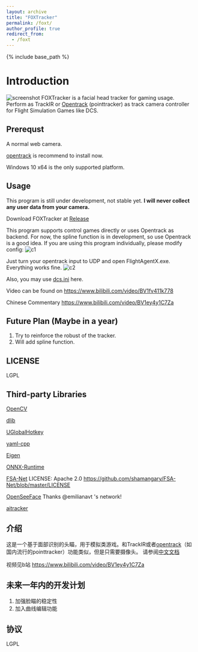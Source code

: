 ```yaml
---
layout: archive
title: "FOXTracker"
permalink: /foxt/
author_profile: true
redirect_from:
  - /foxt
---
```


{% include base_path %}

# Introduction
![screenshot](https://raw.githubusercontent.com/xuhao1/FOXTracker/0.1.x/docs/screenshot.png)
FOXTracker is a facial head tracker for gaming usage. Perform as TrackIR or [Opentrack](https://github.com/opentrack/opentrack) (pointtracker) as track camera controller for Flight Simulation Games like DCS.

## Prerequst
A normal web camera.

[opentrack](https://github.com/opentrack/opentrack) is recommend to install now.

Windows 10 x64 is the only supported platform.
## Usage
This program is still under development, not stable yet. **I will never collect any user data from your camera.**

Download FOXTracker at [Release](https://github.com/xuhao1/FOXTracker/releases)


This program supports control games directly or uses Opentrack as backend. For now, the spline function is in development, so use Opentrack is a good idea. If you are using this program individually, please modify config:
![c1](https://raw.githubusercontent.com/xuhao1/FOXTracker/0.1.x/docs/config.PNG)

Just turn your opentrack input to UDP and open FlightAgentX.exe. Everything works fine.
![c2](https://raw.githubusercontent.com/xuhao1/FOXTracker/0.1.x/docs/opentracker_config2.PNG)

Also, you may use [dcs.ini](https://raw.githubusercontent.com/xuhao1/FOXTracker/0.1.x/docs/dcs.ini) here.

Video can be found on 
https://www.bilibili.com/video/BV1fv411k778

Chinese Commentary https://www.bilibili.com/video/BV1ey4y1C7Za
## Future Plan (Maybe in a year)
1. Try to reinforce the robust of the tracker.
2. Will add spline function.

## LICENSE
LGPL

## Third-party Libraries
[OpenCV](https://opencv.org/)

[dlib](http://dlib.net/)

[UGlobalHotkey](https://github.com/falceeffect/UGlobalHotkey)

[yaml-cpp](https://github.com/jbeder/yaml-cpp)

[Eigen](http://eigen.tuxfamily.org/index.php?title=Main_Page)

[ONNX-Runtime](https://github.com/microsoft/onnxruntime)

[FSA-Net](https://github.com/shamangary/FSA-Net) LICENSE: Apache 2.0 https://github.com/shamangary/FSA-Net/blob/master/LICENSE

[OpenSeeFace](https://github.com/emilianavt/OpenSeeFace) Thanks @emilianavt 's network!

[aitracker](https://github.com/AIRLegend/aitrack)

## 介绍
这是一个基于面部识别的头瞄，用于模拟类游戏。和TrackIR或者[opentrack](https://github.com/opentrack/opentrack)（如国内流行的pointtracker）功能类似，但是只需要摄像头。
请参阅[中文文档](https://github.com/xuhao1/FOXTracker/blob/0.1.x/docs/user_manual_chinese.md)


视频见b站 https://www.bilibili.com/video/BV1ey4y1C7Za

## 未来一年内的开发计划

1. 加强脸瞄的稳定性
2. 加入曲线编辑功能


## 协议

LGPL
